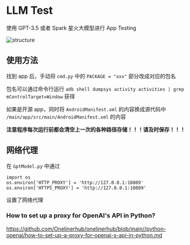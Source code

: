 # LLM Test

使用 GPT-3.5 或者 Spark 星火大模型进行 App Testing

![structure](./assets/structure.png)

## 使用方法

找到 app 后，手动将 `cmd.py` 中的 `PACKAGE = "xxx"` 部分改成对应的包名

包名可以通过命令行运行 `adb shell dumpsys activity activities | grep mControlTarget=Window` 获得

如果是开源 app，同时将 `AndroidManifest.xml` 的内容换成源代码中 `/main/app/src/main/AndroidManifest.xml` 的内容

**注意程序每次运行前都会清空上一次的各种路径存储！！！请及时保存！！！**

## 网络代理

在 `GptModel.py` 中通过

```
import os
os.environ['HTTP_PROXY'] = 'http://127.0.0.1:10809'
os.environ['HTTPS_PROXY'] = 'http://127.0.0.1:10809'
```

设置了网络代理

### How to set up a proxy for OpenAI's API in Python?

https://github.com/Onelinerhub/onelinerhub/blob/main//python-openai/how-to-set-up-a-proxy-for-openai-s-api-in-python.md